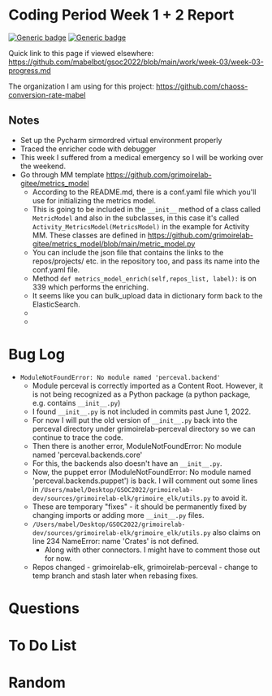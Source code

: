 # Coding Period Week 1 + 2 Report
[![Generic badge](https://img.shields.io/badge/Report_Status-In_Progress-<>.svg)](https://shields.io/)
[![Generic badge](https://img.shields.io/badge/Last_Updated_(PDT)-June_30,_2022-e10b95.svg)](https://shields.io/)

Quick link to this page if viewed elsewhere: https://github.com/mabelbot/gsoc2022/blob/main/work/week-03/week-03-progress.md

The organization I am using for this project: https://github.com/chaoss-conversion-rate-mabel



## Notes
- Set up the Pycharm sirmordred virtual environment properly
- Traced the enricher code with debugger
- This week I suffered from a medical emergency so I will be working over the weekend.
- Go through MM template https://github.com/grimoirelab-gitee/metrics_model
    - According to the README.md, there is a conf.yaml file which you'll use for initializing the metrics model.
    - This is going to be included in the `__init__` method of a class called `MetricModel` and also in the subclasses, in this case it's called `Activity_MetricsModel(MetricsModel)` in the example for Activity MM. These classes are defined in https://github.com/grimoirelab-gitee/metrics_model/blob/main/metric_model.py
    - You can include the json file that contains the links to the repos/projects/ etc. in the repository too, and pass its name into the conf.yaml file.
    - Method `def metrics_model_enrich(self,repos_list, label):` is on 339 which performs the enriching. 
    - It seems like you can bulk_upload data in dictionary form back to the ElasticSearch. 
    - 
    - 

# Bug Log
- `ModuleNotFoundError: No module named 'perceval.backend'`
    - Module perceval is correctly imported as a Content Root. However, it is not being recognized as a Python package (a python package, e.g. contains `__init__.py`)
    - I found `__init__.py` is not included in commits past June 1, 2022. 
    - For now I will put the old version of `__init__.py` back into the perceval directory under grimoirelab-perceval directory so we can continue to trace the code.
    - Then there is another error, ModuleNotFoundError: No module named 'perceval.backends.core'
    - For this, the backends also doesn't have an `__init__.py`.  
    - Now, the puppet error (ModuleNotFoundError: No module named 'perceval.backends.puppet') is back. I will comment out some lines in `/Users/mabel/Desktop/GSOC2022/grimoirelab-dev/sources/grimoirelab-elk/grimoire_elk/utils.py` to avoid it.
    - These are temporary "fixes" - it should be permanently fixed by changing imports or adding more `__init__.py` files.
    - `/Users/mabel/Desktop/GSOC2022/grimoirelab-dev/sources/grimoirelab-elk/grimoire_elk/utils.py` also claims on line 234 NameError: name 'Crates' is not defined.
        - Along with other connectors. I might have to comment those out for now. 
    - Repos changed - grimoirelab-elk, grimoirelab-perceval - change to temp branch and stash later when rebasing fixes. 


# Questions


    
# To Do List


# Random 
